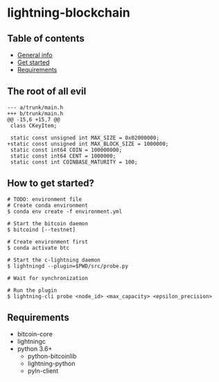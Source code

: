 # lightning-blockchain

## Table of contents
* [General info](#general-info)
* [Get started](#get-started)
* [Requirements](#requirements)

## The root of all evil
```
--- a/trunk/main.h
+++ b/trunk/main.h
@@ -15,6 +15,7 @@
 class CKeyItem;
 
 static const unsigned int MAX_SIZE = 0x02000000;
+static const unsigned int MAX_BLOCK_SIZE = 1000000;
 static const int64 COIN = 100000000;
 static const int64 CENT = 1000000;
 static const int COINBASE_MATURITY = 100;
 ```


## How to get started?
```
# TODO: environment file
# Create conda environment
$ conda env create -f environment.yml

# Start the bitcoin daemon
$ bitcoind [--testnet]

# Create environment first
$ conda activate btc

# Start the c-lightning daemon
$ lightningd --plugin=$PWD/src/probe.py

# Wait for synchronization

# Run the plugin
$ lightning-cli probe <node_id> <max_capacity> <epsilon_precision>
```

## Requirements
* bitcoin-core
* lightningc
* python 3.6+
    * python-bitcoinlib
    * lightning-python
    * pyln-client

